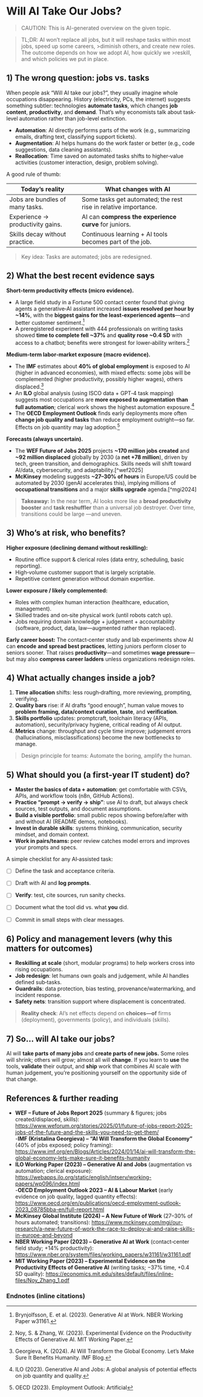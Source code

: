 # Will AI Take Our Jobs?  

> CAUTION: This is AI-generated overview on the given topic.

>TL;DR: AI won’t replace all jobs, but it will reshape tasks within most jobs, speed up some careers, >diminish others, and create new roles. The outcome depends on how we adopt AI, how quickly we >reskill, and which policies we put in place.



## 1) The wrong question: jobs vs. tasks



When people ask “Will AI take our jobs?”, they usually imagine whole occupations disappearing. History (electricity, PCs, the internet) suggests something subtler: technologies **automate tasks**, which changes **job content**, **productivity**, and **demand**. That’s why economists talk about task-level automation rather than job-level extinction.

- **Automation**: AI directly performs parts of the work (e.g., summarizing emails, drafting text, classifying support tickets).  
- **Augmentation**: AI helps humans do the work faster or better (e.g., code suggestions, data cleaning assistants).  
- **Reallocation**: Time saved on automated tasks shifts to higher‑value activities (customer interaction, design, problem solving).

A good rule of thumb:

| **Today’s reality** | **What changes with AI** |
|---|---|
| Jobs are bundles of many tasks. | Some tasks get automated; the rest rise in relative importance. |
| Experience → productivity gains. | AI can **compress the experience curve** for juniors. |
| Skills decay without practice. | Continuous learning + AI tools becomes part of the job. |

>Key idea: Tasks are automated; jobs are redesigned.


## 2) What the best recent evidence says

**Short‑term productivity effects (micro evidence).**  
- A large field study in a Fortune 500 contact center found that giving agents a generative‑AI assistant increased **issues resolved per hour by ~14%**, with the **biggest gains for the least‑experienced agents**—and better customer sentiment.[^nber]  
- A preregistered experiment with 444 professionals on writing tasks showed **time to complete fell ~37%** and **quality rose ~0.4 SD** with access to a chatbot; benefits were strongest for lower‑ability writers.[^noyzhang]

**Medium‑term labor‑market exposure (macro evidence).**  
- The **IMF** estimates about **40% of global employment** is exposed to AI (higher in advanced economies), with mixed effects: some jobs will be complemented (higher productivity, possibly higher wages), others displaced.[^imfblog]  
- An **ILO** global analysis (using ISCO data + GPT‑4 task mapping) suggests most occupations are **more exposed to augmentation than full automation**; clerical work shows the highest automation exposure.[^ilo]  
- The **OECD Employment Outlook** finds early deployments more often **change job quality and tasks** than reduce employment outright—so far. Effects on job quantity may lag adoption.[^oecd]

**Forecasts (always uncertain).** 
- The **WEF Future of Jobs 2025** projects **~170 million jobs created** and **~92 million displaced** globally by 2030 (a **net +78 million**), driven by tech, green transition, and demographics. Skills needs will shift toward AI/data, cybersecurity, and adaptability.[^wef2025]  
- **McKinsey** modeling suggests **~27–30% of hours** in Europe/US could be automated by 2030 (genAI accelerates this), implying millions of **occupational transitions** and a major **skills upgrade** agenda.[^mgi2024]

>**Takeaway:** In the near term, AI looks more like a **broad productivity booster** and
>**task reshuffler** than a universal job destroyer. Over time, transitions could be large
>—and uneven.


## 3) Who’s at risk, who benefits?



**Higher exposure (declining demand without reskilling):**  
- Routine office support & clerical roles (data entry, scheduling, basic reporting).  
- High‑volume customer support that is largely scriptable.  
- Repetitive content generation without domain expertise.

**Lower exposure / likely complemented:**
- Roles with complex human interaction (healthcare, education, management).  
- Skilled trades and on‑site physical work (until robots catch up).  
- Jobs requiring domain knowledge + judgement + accountability (software, product, data, law—augmented rather than replaced).

**Early career boost:** The contact‑center study and lab experiments show AI can **encode**
**and spread best practices**, letting juniors perform closer to seniors sooner. That raises
**productivity**—and sometimes **wage pressure**—but may also **compress career ladders**
unless organizations redesign roles.



## 4) What actually changes inside a job?



1. **Time allocation** shifts: less rough‑drafting, more reviewing, prompting, verifying.  
2. **Quality bars** rise: if AI drafts “good enough”, human value moves to **problem**
    **framing, data/context curation**, **taste**, and **verification**.  
3. **Skills portfolio** updates: promptcraft, toolchain literacy (APIs, automation),
    security/privacy hygiene, critical reading of AI output.  
4. **Metrics** change: throughput and cycle time improve; judgement errors
   (hallucinations, misclassifications) become the new bottlenecks to manage.

>Design principle for teams: Automate the boring, amplify the human.


## 5) What should you (a first‑year IT student) do?



- **Master the basics of data + automation**: get comfortable with CSVs, APIs, and workflow tools (n8n, GitHub Actions).  
- **Practice “prompt → verify → ship”**: use AI to draft, but always check sources, test outputs, and document assumptions.  
- **Build a visible portfolio**: small public repos showing before/after with and without AI (README demos, notebooks).  
- **Invest in durable skills**: systems thinking, communication, security mindset, and
   domain context.  
- **Work in pairs/teams:** peer review catches model errors and improves your prompts and specs.  

A simple checklist for any AI‑assisted task:

- [ ] Define the task and acceptance criteria.  
- [ ] Draft with AI and **log prompts**.  
- [ ] **Verify**: test, cite sources, run sanity checks.  
- [ ] Document what the tool did vs. what **you** did.  
- [ ] Commit in small steps with clear messages.  



## 6) Policy and management levers (why this matters for outcomes)

- **Reskilling at scale** (short, modular programs) to help workers cross into rising occupations.  
- **Job redesign**: let humans own goals and judgement, while AI handles defined sub‑tasks.  
- **Guardrails**: data protection, bias testing, provenance/watermarking, and incident response.  
- **Safety nets**: transition support where displacement is concentrated.  

>**Reality check**: AI’s net effects depend on **choices—of** firms (deployment),
>governments (policy), and individuals (skills).



## 7) So… will AI take our jobs?



AI will **take parts of many jobs** and **create parts of new jobs.** Some roles will shrink;
others will grow; almost all will **change**. If you learn to **use** the tools, **validate** their output, and **ship** work that combines AI scale with human judgement, you’re positioning yourself on the opportunity side of that change.



## References & further reading



- **WEF – Future of Jobs Report 2025** (summary & figures; jobs created/displaced, skills): https://www.weforum.org/stories/2025/01/future-of-jobs-report-2025-jobs-of-the-future-and-the-skills-you-need-to-get-them/  
-**IMF (Kristalina Georgieva) – “AI Will Transform the Global Economy”** (40% of jobs exposed; policy framing): https://www.imf.org/en/Blogs/Articles/2024/01/14/ai-will-transform-the-global-economy-lets-make-sure-it-benefits-humanity  
- **ILO Working Paper (2023) – Generative AI and Jobs** (augmentation vs automation; clerical exposure): https://webapps.ilo.org/static/english/intserv/working-papers/wp096/index.html  
-**OECD Employment Outlook 2023 – AI & Labour Market** (early evidence on job quality, lagged quantity effects): https://www.oecd.org/en/publications/oecd-employment-outlook-2023_08785bba-en/full-report.html  
- **McKinsey Global Institute (2024) – A New Future of Work** (27–30% of hours automated; transitions): https://www.mckinsey.com/mgi/our-research/a-new-future-of-work-the-race-to-deploy-ai-and-raise-skills-in-europe-and-beyond  
- **NBER Working Paper (2023) – Generative AI at Work** (contact‑center field study; +14% productivity): https://www.nber.org/system/files/working_papers/w31161/w31161.pdf  
- **MIT Working Paper (2023) – Experimental Evidence on the Productivity Effects of Generative AI** (writing tasks; −37% time, +0.4 SD quality): https://economics.mit.edu/sites/default/files/inline-files/Noy_Zhang_1.pdf



### Endnotes (inline citations)



[^nber]: Brynjolfsson, E. et al. (2023). Generative AI at Work. NBER Working Paper w31161.  
[^noyzhang]: Noy, S. & Zhang, W. (2023). Experimental Evidence on the Productivity Effects of Generative AI. MIT Working Paper.  
[^imfblog]: Georgieva, K. (2024). AI Will Transform the Global Economy. Let’s Make Sure It Benefits Humanity. IMF Blog.  
[^ilo]: ILO (2023). Generative AI and Jobs: A global analysis of potential effects on job quantity and quality.  
[^oecd]: OECD (2023). Employment Outlook: Artificial

